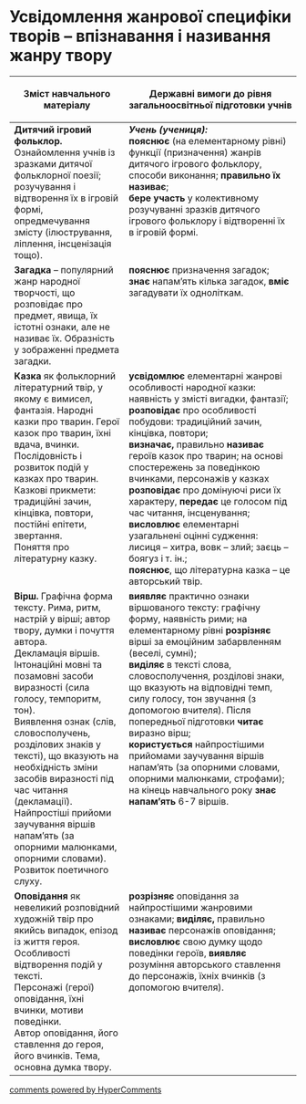 <div id="hypercomments_widget" class="js-hypercomments-widget invisible"></div>

# Усвідомлення жанрової специфіки творів – впізнавання і називання жанру твору

<table>
<thead>
  <tr>
    <th width="40%" align="center"><p>Зміст навчального матеріалу</p></td>
    <th width="60%" align="center"><p>Державні вимоги до рівня загальноосвітньої підготовки учнів</p></td>
  </tr>
</thead>
<tbody>
  <tr>
    <td width="40%" style="vertical-align:top !important;">
<b>Дитячий ігровий фольклор.</b><br>
Ознайомлення учнів із зразками дитячої фольклорної поезії; розучування і відтворення їх в ігровій формі, опредмечування змісту (ілюстрування, ліплення, інсценізація тощо).<br></td>
    <td width="60%" style="vertical-align:top !important;">
<i><b>Учень (учениця):</b></i><br>
<b>пояснює</b> (на елементарному рівні) функції (призначення) жанрів дитячого ігрового фольклору, способи виконання; <b>правильно їх називає</b>; <br>
<b>бере участь</b> у колективному розучуванні зразків дитячого ігрового фольклору і відтворенні їх в ігровій формі.<br></td>
  </tr>
  <tr>
    <td width="40%" style="vertical-align:top !important;">
<b>Загадка</b> – популярний жанр народної творчості, що розповідає про предмет, явища, їх істотні ознаки, але не називає їх. Образність у зображенні предмета загадки.<br></td>
    <td width="60%" style="vertical-align:top !important;">
<b>пояснює</b> призначення загадок;<br>
<b>знає</b> напам’ять кілька загадок, <b>вміє</b> загадувати їх одноліткам.<br></td>
  </tr>
  <tr>
    <td width="40%" style="vertical-align:top !important;">
<b>Казка</b> як фольклорний літературний твір, у якому є вимисел, фантазія. Народні казки про тварин. Герої казок про тварин, їхні вдача, вчинки.<br>
Послідовність і розвиток подій у казках про тварин.<br>
Казкові прикмети: традиційні зачин, кінцівка, повтори, постійні епітети, звертання.<br>
Поняття про літературну казку.<br></td>
    <td width="60%" style="vertical-align:top !important;">
<b>усвідомлює</b> елементарні жанрові особливості народної казки: наявність у змісті вигадки, фантазії;<br> 
<b>розповідає</b> про особливості побудови: традиційний зачин, кінцівка, повтори;<br>
<b>визначає,</b> правильно <b>називає</b> героїв казок про тварин; на основі спостережень за поведінкою вчинками, персонажів у казках <b>розповідає</b> про домінуючі риси їх характеру, <b>передає</b> це голосом під час читання, інсценування;<br> 
<b>висловлює</b> елементарні узагальнені оцінні судження: лисиця – хитра, вовк – злий; заєць – боягуз і т. ін.;<br> 
<b>пояснює</b>, що літературна казка – це авторський твір.<br></td>
  </tr>
  <tr>
    <td width="40%" style="vertical-align:top !important;">
<b>Вірш.</b> Графічна форма тексту. Рима, ритм, настрій у вірші; автор твору, думки і почуття автора.<br>
Декламація віршів. Інтонаційні мовні та позамовні засоби виразності (сила голосу, темпоритм, тон).<br>
Виявлення ознак (слів, словосполучень, розділових знаків у тексті), що вказують на необхідність зміни засобів виразності під час читання (декламації).<br>
Найпростіші прийоми заучування віршів напам’ять (за опорними малюнками, опорними словами).<br>
Розвиток поетичного слуху. <br></td>
    <td width="60%" style="vertical-align:top !important;">
<b>виявляє</b> практично ознаки віршованого тексту: графічну форму, наявність рими; на елементарному рівні <b>розрізняє</b> вірші за емоційним забарвленням (веселі, сумні);<br>
<b>виділяє</b> в тексті слова, словосполучення, розділові знаки, що вказують на відповідні темп, силу голосу, тон звучання (з допомогою вчителя). Після попередньої підготовки <b>читає</b> виразно вірш;<br>
<b>користується</b> найпростішими прийомами заучування віршів напам’ять (за опорними словами, опорними малюнками, строфами); на кінець навчального року <b>знає напам’ять</b> 6-7 віршів.<br></td>
  </tr>
  <tr>
    <td width="40%" style="vertical-align:top !important;">
<b>Оповідання</b> як невеликий розповідний художній твір про якийсь випадок, епізод із життя героя.<br>
Особливості відтворення подій у тексті.<br>
Персонажі (герої) оповідання, їхні вчинки, мотиви поведінки.<br>
Автор оповідання, його ставлення до героя, його вчинків. Тема, основна думка твору.<br></td>
    <td width="60%" style="vertical-align:top !important;">
<b>розрізняє</b> оповідання за найпростішими жанровими ознаками; <b>виділяє,</b> правильно <b>називає</b> персонажів оповідання; <b>висловлює</b> свою думку щодо поведінки героїв, <b>виявляє</b> розуміння авторського ставлення до персонажів, їхніх вчинків (з допомогою вчителя).<br></td>
  </tr>
</tbody>
</table>

<div class="js-hypercomments-container">
<a href="http://hypercomments.com" class="hc-link" title="comments widget">comments powered by HyperComments</a>
</div>